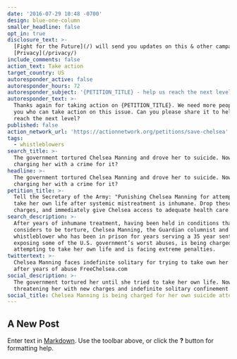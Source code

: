 ```yaml
---
date: '2016-07-29 10:48 -0700'
design: blue-one-column
smaller_headline: false
opt_in: true
disclosure_text: >-
  [Fight for the Future](/) will send you updates on this & other campaigns.
  [Privacy](/privacy/)
include_comments: false
action_text: Take action
target_country: US
autoresponder_active: false
autoresponder_hours: 72
autoresponder_subject: '{PETITION_TITLE} - help us reach the next level!'
autoresponder_text: >-
  Thanks again for taking action on {PETITION_TITLE}. We need more people like
  you who can take action on this issue. Can you please share it to help us
  reach the next level?
published: false
action_network_url: 'https://actionnetwork.org/petitions/save-chelsea'
tags:
  - whistleblowers
search_title: >-
  The government tortured Chelsea Manning and drove her to suicide. Now they’re
  charging her with a crime for it?
headline: >-
  The government tortured Chelsea Manning and drove her to suicide. Now they’re
  charging her with a crime for it?
petition_title: >-
  Tell the Secretary of the Army: "Punishing Chelsea Manning for attempting to
  take her own life after systemic mistreatment is inhumane. Drop these new
  charges, and immediately give Chelsea access to adequate health care.
search_description: >-
  After years of inhumane treatment, having been held in conditions that the UN
  considers to be torture, Chelsea Manning, the Guardian columnist and
  whistleblower who has been in prison for years serving a 35 year sentence for
  exposing some of the U.S. government’s worst abuses, is being charged with
  attempting to take her own life and is facing extreme penalties.
twittertext: >-
  Chelsea Manning faces indefinite solitary for trying to take own her life
  after years of abuse FreeChelsea.com
social_description: >-
  The government tortured her until she tried to take her own life. Now they’re
  threatening her with new charges and indefinite solitary confinement.
social_title: Chelsea Manning is being charged for her own suicide attempt.
---
```

## A New Post

Enter text in [Markdown](http://daringfireball.net/projects/markdown/). Use the toolbar above, or click the **?** button for formatting help.
